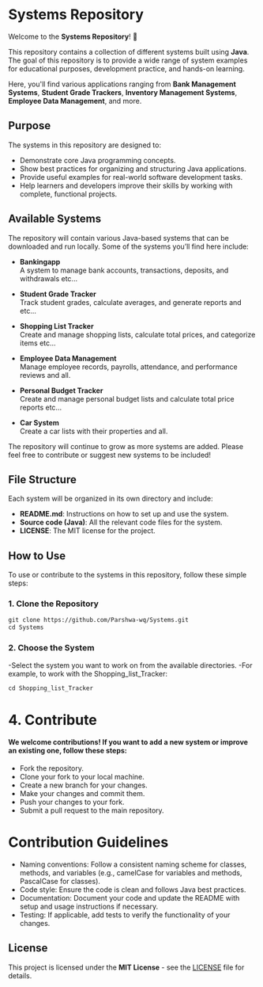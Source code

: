 # Systems Repository

Welcome to the **Systems Repository**! 🎉

This repository contains a collection of different systems built using **Java**. The goal of this repository is to provide a wide range of system examples for educational purposes, development practice, and hands-on learning.

Here, you'll find various applications ranging from **Bank Management Systems**, **Student Grade Trackers**, **Inventory Management Systems**, **Employee Data Management**, and more.

## Purpose

The systems in this repository are designed to:
- Demonstrate core Java programming concepts.
- Show best practices for organizing and structuring Java applications.
- Provide useful examples for real-world software development tasks.
- Help learners and developers improve their skills by working with complete, functional projects.

## Available Systems

The repository will contain various Java-based systems that can be downloaded and run locally. Some of the systems you’ll find here include:

- **Bankingapp**  
  A system to manage bank accounts, transactions, deposits, and withdrawals etc...
  
- **Student Grade Tracker**  
  Track student grades, calculate averages, and generate reports and etc...
  
- **Shopping List Tracker**  
  Create and manage shopping lists, calculate total prices, and categorize items etc...

- **Employee Data Management**  
  Manage employee records, payrolls, attendance, and performance reviews and all.

- **Personal Budget Tracker** <br>
  Create and manage personal budget lists and calculate total price reports etc...

- **Car System** <br>
  Create a car lists with their properties and all.

The repository will continue to grow as more systems are added. Please feel free to contribute or suggest new systems to be included!

## File Structure

Each system will be organized in its own directory and include:
- **README.md**: Instructions on how to set up and use the system.
- **Source code (Java)**: All the relevant code files for the system.
- **LICENSE**: The MIT license for the project.

## How to Use

To use or contribute to the systems in this repository, follow these simple steps:

### 1. Clone the Repository

```vb
git clone https://github.com/Parshwa-wq/Systems.git
cd Systems
```
### 2. Choose the System
-Select the system you want to work on from the available directories.
-For example, to work with the Shopping_list_Tracker:

```vb
cd Shopping_list_Tracker
```
# 4. Contribute
#### We welcome contributions! If you want to add a new system or improve an existing one, follow these steps:

- Fork the repository.
- Clone your fork to your local machine.
- Create a new branch for your changes.
- Make your changes and commit them.
- Push your changes to your fork.
- Submit a pull request to the main repository.

# Contribution Guidelines
- Naming conventions: Follow a consistent naming scheme for classes, methods, and variables (e.g., camelCase for variables and methods, PascalCase for classes).
- Code style: Ensure the code is clean and follows Java best practices.
- Documentation: Document your code and update the README with setup and usage instructions if necessary.
- Testing: If applicable, add tests to verify the functionality of your changes.

## License

This project is licensed under the **MIT License** - see the [LICENSE](LICENSE) file for details.
